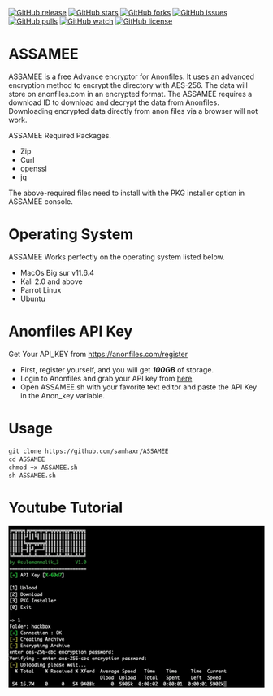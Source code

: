 [![GitHub release](https://img.shields.io/badge/release-v1.1.0-brightgreen?style=plastic&logo=appveyor)](https://github.com/samhaxr/ASSAMEE/releases/tag/v1.1.0)
[![GitHub stars](https://img.shields.io/github/stars/samhaxr/ASSAMEE?style=plastic&logo=appveyor)](https://github.com/samhaxr/ASSAMEE/stargazers)
[![GitHub forks](https://img.shields.io/github/forks/samhaxr/ASSAMEE?style=plastic&logo=appveyor)](https://github.com/samhaxr/ASSAMEE/network)
[![GitHub issues](https://img.shields.io/github/issues/samhaxr/ASSAMEE?style=plastic&logo=appveyor)](https://github.com/samhaxr/ASSAMEE/issues)
[![GitHub pulls](https://img.shields.io/github/issues-pr/samhaxr/ASSAMEE?style=plastic&logo=appveyor)](https://github.com/samhaxr/ASSAMEE/pulls)
[![GitHub watch](https://img.shields.io/github/watchers/samhaxr/ASSAMEE?style=plastic&logo=appveyor)](https://github.com/samhaxr/ASSAMEE/watch)
[![GitHub license](https://img.shields.io/github/license/samhaxr/ASSAMEE?style=plastic&logo=appveyor)](https://github.com/samhaxr/ASSAMEE/blob/main/LICENSE)


# ASSAMEE
ASSAMEE is a free Advance encryptor for Anonfiles. It uses an advanced encryption method to encrypt the directory with AES-256. The data will store on anonfiles.com in an encrypted format. The ASSAMEE requires a download ID to download and decrypt the data from Anonfiles. Downloading encrypted data directly from anon files via a browser will not work. 

ASSAMEE Required Packages. 
- Zip
- Curl
- openssl
- jq

The above-required files need to install with the PKG installer option in ASSAMEE console.

# Operating System
ASSAMEE Works perfectly on the operating system listed below.
- MacOs Big sur v11.6.4
- Kali 2.0 and above
- Parrot Linux
- Ubuntu

# Anonfiles API Key
Get Your API_KEY from https://anonfiles.com/register
- First, register yourself, and you will get ***100GB*** of storage.
- Login to Anonfiles and grab your API key from <a href="https://anonfiles.com/docs/api" >here</a>
- Open ASSAMEE.sh with your favorite text editor and paste the API Key in the Anon_key variable.

# Usage

```
git clone https://github.com/samhaxr/ASSAMEE
cd ASSAMEE
chmod +x ASSAMEE.sh
sh ASSAMEE.sh
```

# Youtube Tutorial
[![ASSAMEE](ASSAMEE.png)](https://www.youtube.com/watch?v=NnQsjZKJBUI&feature=youtu.be)
